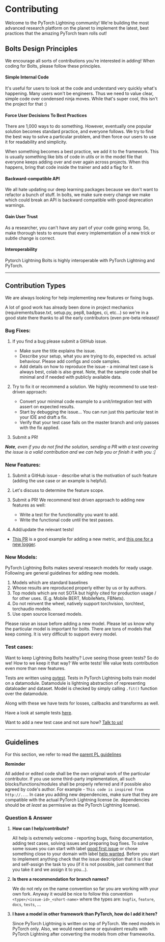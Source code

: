 # Contributing

Welcome to the PyTorch Lightning community! We're building the most advanced research platform on the planet to implement the latest, best practices that the amazing PyTorch team rolls out!

## Bolts Design Principles

We encourage all sorts of contributions you're interested in adding! When coding for Bolts, please follow these principles.

#### Simple Internal Code

It's useful for users to look at the code and understand very quickly what's happening.
Many users won't be engineers. Thus we need to value clear, simple code over condensed ninja moves.
While that's super cool, this isn't the project for that :)

#### Force User Decisions To Best Practices

There are 1,000 ways to do something. However, eventually one popular solution becomes standard practice, and everyone follows.
We try to find the best way to solve a particular problem, and then force our users to use it for readability and simplicity.

When something becomes a best practice, we add it to the framework. This is usually something like bits of code in utils or in the model file that everyone keeps adding over and over again across projects. When this happens, bring that code inside the trainer and add a flag for it.

#### Backward-compatible API

We all hate updating our deep learning packages because we don't want to refactor a bunch of stuff. In bolts, we make sure every change we make which could break an API is backward compatible with good deprecation warnings.

#### Gain User Trust

As a researcher, you can't have any part of your code going wrong. So, make thorough tests to ensure that every implementation of a new trick or subtle change is correct.

#### Interoperability

Pytorch Lightning Bolts is highly interoperable with PyTorch Lightning and PyTorch.

---

## Contribution Types

We are always looking for help implementing new features or fixing bugs.

A lot of good work has already been done in project mechanics (requirements/base.txt, setup.py, pep8, badges, ci, etc...) so we're in a good state there thanks to all the early contributors (even pre-beta release)!

### Bug Fixes:

1. If you find a bug please submit a GitHub issue.

   - Make sure the title explains the issue.
   - Describe your setup, what you are trying to do, expected vs. actual behaviour. Please add configs and code samples.
   - Add details on how to reproduce the issue - a minimal test case is always best, colab is also great.
     Note, that the sample code shall be minimal and if needed with publicly available data.

2. Try to fix it or recommend a solution. We highly recommend to use test-driven approach:

   - Convert your minimal code example to a unit/integration test with assert on expected results.
   - Start by debugging the issue... You can run just this particular test in your IDE and draft a fix.
   - Verify that your test case fails on the master branch and only passes with the fix applied.

3. Submit a PR!

_**Note**, even if you do not find the solution, sending a PR with a test covering the issue is a valid contribution and we can help you or finish it with you :]_

### New Features:

1. Submit a GitHub issue - describe what is the motivation of such feature (adding the use case or an example is helpful).
2. Let's discuss to determine the feature scope.
3. Submit a PR! We recommend test driven approach to adding new features as well:

   - Write a test for the functionality you want to add.
   - Write the functional code until the test passes.

4. Add/update the relevant tests!

- [This PR](https://github.com/PyTorchLightning/pytorch-lightning/pull/2671) is a good example for adding a new metric, and [this one for a new logger](https://github.com/PyTorchLightning/pytorch-lightning/pull/2721).

### New Models:

PyTorch Lightning Bolts makes several research models for ready usage. Following are general guidelines for adding new models.

1. Models which are standard baselines
2. Whose results are reproduced properly either by us or by authors.
3. Top models which are not SOTA but highly cited for production usage / for other uses. (E.g. Mobile BERT, MobileNets, FBNets).
4. Do not reinvent the wheel, natively support torchvision, torchtext, torchaudio models.
5. Use open source licensed models.

Please raise an issue before adding a new model. Please let us know why the particular model is important for bolts. There are tons of models that keep coming. It is very difficult to support every model.

### Test cases:

Want to keep Lightning Bolts healthy? Love seeing those green tests? So do we! How to we keep it that way? We write tests! We value tests contribution even more than new features.

Tests are written using [pytest](https://docs.pytest.org/en/stable/). Tests in PyTorch Lightning bolts train model on a datamodule. Datamodule is lightning abstraction of representing dataloader and dataset. Model is checked by simply calling `.fit()` function over the datamodule.

Along with these we have tests for losses, callbacks and transforms as well.

Have a look at sample tests [here](https://github.com/PyTorchLightning/pytorch-lightning-bolts/tree/master/tests).

Want to add a new test case and not sure how? [Talk to us!](https://join.slack.com/t/pytorch-lightning/shared_invite/zt-f6bl2l0l-JYMK3tbAgAmGRrlNr00f1A)

---

## Guidelines

For this section, we refer to read the [parent PL guidelines](https://pytorch-lightning.readthedocs.io/en/latest/CONTRIBUTING.html)

**Reminder**

All added or edited code shall be the own original work of the particular contributor.
If you use some third-party implementation, all such blocks/functions/modules shall be properly referred and if possible also agreed by code's author. For example - `This code is inspired from http://...`.
In case you adding new dependencies, make sure that they are compatible with the actual PyTorch Lightning license (ie. dependencies should be _at least_ as permissive as the PyTorch Lightning license).

### Question & Answer

1. **How can I help/contribute?**

   All help is extremely welcome - reporting bugs, fixing documentation, adding test cases, solving issues and preparing bug fixes. To solve some issues you can start with label [good first issue](https://github.com/PyTorchLightning/pytorch-lightning-bolts/issues?q=is%3Aissue+is%3Aopen+label%3A%22good+first+issue%22) or chose something close to your domain with label [help wanted](https://github.com/PyTorchLightning/pytorch-lightning-bolts/issues?q=is%3Aissue+is%3Aopen+label%3A%22help+wanted%22). Before you start to implement anything check that the issue description that it is clear and self-assign the task to you (if it is not possible, just comment that you take it and we assign it to you...).

2. **Is there a recommendation for branch names?**

   We do not rely on the name convention so far you are working with your own fork. Anyway it would be nice to follow this convention `<type>/<issue-id>_<short-name>` where the types are: `bugfix`, `feature`, `docs`, `tests`, ...

3. **I have a model in other framework than PyTorch, how do I add it here?**

   Since PyTorch Lightning is written on top of PyTorch. We need models in PyTorch only. Also, we would need same or equivalent results with PyTorch Lightning after converting the models from other frameworks.
